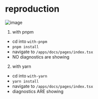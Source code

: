 # reproduction

![image](https://user-images.githubusercontent.com/47204120/229571739-52bdae0a-b509-4069-8a0f-bb1b413649e7.png)

1. with pnpm

- cd into `with-pnpm`
- `pnpm install`
- navigate to `/apps/docs/pages/index.tsx`
- NO diagnostics are showing

2. with yarn

- cd into `with-yarn`
- `yarn install`
- navigate to `/apps/docs/pages/index.tsx`
- diagnostics ARE showing
